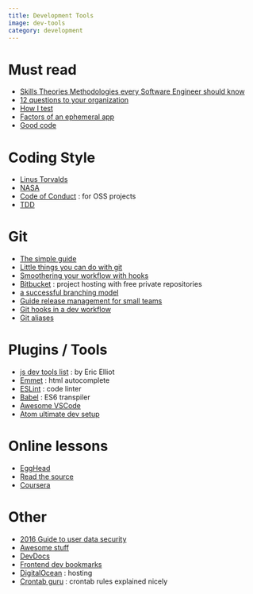 ```yaml
---
title: Development Tools
image: dev-tools
category: development
---
```

# Must read

- [Skills Theories Methodologies every Software Engineer should know](http://www.codelitt.com/blog/skills-theories-methologies-every-software-engineer-should-know/)
- [12 questions to your organization](http://www.joelonsoftware.com/articles/fog0000000043.html)
- [How I test](https://blog.nelhage.com/2016/12/how-i-test/)
- [Factors of an ephemeral app](https://surfingthe.cloud/factors-of-an-ephemeral-app/)
- [Good code](http://loup-vaillant.fr/articles/good-code)

# Coding Style

- [Linus Torvalds](https://github.com/torvalds/linux/blob/master/Documentation/CodingStyle)
- [NASA](http://pixelscommander.com/wp-content/uploads/2014/12/P10.pdf)
- [Code of Conduct](http://contributor-covenant.org/) : for OSS projects
- [TDD](http://jrsinclair.com/articles/2016/one-weird-trick-that-will-change-the-way-you-code-forever-javascript-tdd/)

# Git

- [The simple guide](http://rogerdudler.github.io/git-guide/)
- [Little things you can do with git](https://csswizardry.com/2017/05/little-things-i-like-to-do-with-git/)
- [Smoothering your workflow with hooks](http://rhumaric.com/2013/07/smoothening-your-workflow-with-git-hooks/)
- [Bitbucket](https://bitbucket.org/) : project hosting with free private repositories
- [a successful branching model](http://nvie.com/posts/a-successful-git-branching-model/)
- [Guide release management for small teams](https://www.toptal.com/devops/guide-release-management-for-small-teams)
- [Git hooks in a dev workflow](https://scotch.io/tutorials/using-git-hooks-in-your-development-workflow)
- [Git aliases](https://gist.github.com/mwhite/6887990)

# Plugins / Tools

- [js dev tools list](https://medium.com/javascript-scene/must-see-javascript-dev-tools-that-put-other-dev-tools-to-shame-aca6d3e3d925) : by Eric Elliot
- [Emmet](http://emmet.io/) : html autocomplete
- [ESLint](http://eslint.org/) : code linter
- [Babel](http://babeljs.io/) : ES6 transpiler
- [Awesome VSCode](https://github.com/viatsko/awesome-vscode)
- [Atom ultimate dev setup](https://medium.com/productivity-freak/my-atom-editor-setup-for-js-react-9726cd69ad20)

# Online lessons

- [EggHead](https://egghead.io/technologies)
- [Read the source](http://hangouts.readthesource.io/)
- [Coursera](https://www.coursera.org/)

# Other

- [2016 Guide to user data security](https://www.inversoft.com/guides/2016-guide-to-user-data-security)
- [Awesome stuff](https://github.com/sindresorhus/awesome)
- [DevDocs](http://devdocs.io/)
- [Frontend dev bookmarks](https://github.com/dypsilon/frontend-dev-bookmarks)
- [DigitalOcean](https://www.digitalocean.com/) : hosting
- [Crontab guru](https://crontab.guru/) : crontab rules explained nicely

